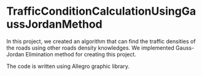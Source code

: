 # TrafficConditionCalculationUsingGaussJordanMethod
In this project, we created an algorithm that can find the traffic densities of the roads using other roads density knowledges. We implemented Gauss-Jordan Elimination method for creating this project.

The code is written using Allegro graphic library.
